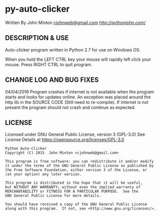 # py-auto-clicker

Written By John Minton <cjohnweb@gmail.com>
http://pythonjohn.com/

## DESCRIPTION & USE


Auto-clicker program written in Python 2.7 for use on Windows OS.

When you hold the LEFT CTRL key your mouse will rapidly left click your mouse. Press RIGHT CTRL to quit program.

## CHANGE LOG AND BUG FIXES

04/04/2016 Program crashes if internet is not available when the program starts and looks for updates online. An 
	exception was placed around the http lib in the SOURCE CODE (Still need to re-compile). If internet is not
	present the program should not crash and continue as expected.

## LICENSE

Licensed under GNU General Public License, version 3 (GPL-3.0)
See License Details at https://opensource.org/licenses/GPL-3.0

    Python Auto-Clicker
    Copyright (C) 2015  John Minton <cjohnweb@gmail.com>

    This program is free software: you can redistribute it and/or modify
    it under the terms of the GNU General Public License as published by
    the Free Software Foundation, either version 3 of the License, or
    (at your option) any later version.

    This program is distributed in the hope that it will be useful,
    but WITHOUT ANY WARRANTY; without even the implied warranty of
    MERCHANTABILITY or FITNESS FOR A PARTICULAR PURPOSE.  See the
    GNU General Public License for more details.

    You should have received a copy of the GNU General Public License
    along with this program.  If not, see <http://www.gnu.org/licenses/>.
